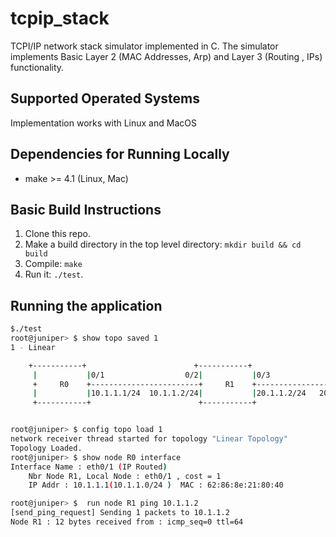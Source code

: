 # tcpip_stack
TCPI/IP network stack simulator implemented in C. The simulator implements Basic Layer 2 (MAC Addresses, Arp) and Layer 3 (Routing , IPs) functionality.

## Supported Operated Systems
Implementation works with Linux and MacOS

## Dependencies for Running Locally
* make >= 4.1 (Linux, Mac)

## Basic Build Instructions

1. Clone this repo.
2. Make a build directory in the top level directory: `mkdir build && cd build`
3. Compile: `make`
4. Run it: `./test`.

## Running the application
```bash
$./test
root@juniper> $ show topo saved 1
1 - Linear

    +-----------+                        +-----------+                         +-----------+                         +-----------+
     |           |0/1                  0/2|           |0/3                   0/4|           |0/3                   0/2|           |
     +     R0    +------------------------+     R1    +-------------------------+     R2    +-------------------------+     R3    +
     |           |10.1.1.1/24  10.1.1.2/24|           |20.1.1.2/24   20.1.1.1/24|           |30.1.1.1/24   30.1.1.2/24|           |
     +-----------+                        +-----------+                         +-----------+                         +-----------+


root@juniper> $ config topo load 1
network receiver thread started for topology "Linear Topology"
Topology Loaded.
root@juniper> $ show node R0 interface
Interface Name : eth0/1 (IP Routed)
 	Nbr Node R1, Local Node : eth0/1 , cost = 1
	IP Addr : 10.1.1.1(10.1.1.0/24 )  MAC : 62:86:8e:21:80:40

root@juniper> $  run node R1 ping 10.1.1.2
[send_ping_request] Sending 1 packets to 10.1.1.2
Node R1 : 12 bytes received from : icmp_seq=0 ttl=64
```

